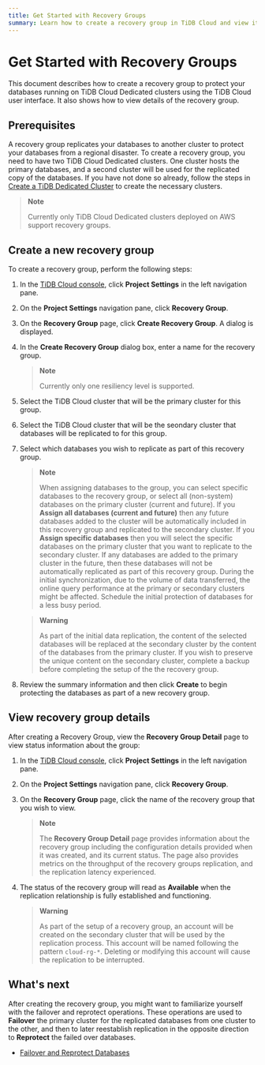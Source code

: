```yaml
---
title: Get Started with Recovery Groups
summary: Learn how to create a recovery group in TiDB Cloud and view its details.
---
```


# Get Started with Recovery Groups

This document describes how to create a recovery group to protect your databases running on TiDB Cloud Dedicated clusters using the TiDB Cloud user interface. It also shows how to view details of the recovery group.

## Prerequisites

A recovery group replicates your databases to another cluster to protect your databases from a regional disaster. To create a recovery group, you need to have two TiDB Cloud Dedicated clusters. One cluster hosts the primary databases, and a second cluster will be used for the replicated copy of the databases. If you have not done so already, follow the steps in [Create a TiDB Dedicated Cluster](/tidb-cloud/create-tidb-cluster.md) to create the necessary clusters.

> **Note**
>
> Currently only TiDB Cloud Dedicated clusters deployed on AWS support recovery groups.

## Create a new recovery group

To create a recovery group, perform the following steps:

1. In the [TiDB Cloud console](https://tidbcloud.com/), click **Project Settings** in the left navigation pane.

2. On the **Project Settings** navigation pane, click **Recovery Group**.

3. On the **Recovery Group** page, click **Create Recovery Group**. A dialog is displayed.

4. In the **Create Recovery Group** dialog box, enter a name for the recovery group.

    > **Note**
    >
    > Currently only one resiliency level is supported.

5. Select the TiDB Cloud cluster that will be the primary cluster for this group.

6. Select the TiDB Cloud cluster that will be the seondary cluster that databases will be replicated to for this group.

7. Select which databases you wish to replicate as part of this recovery group.

    > **Note**
    >
    > When assigning databases to the group, you can select specific databases to the recovery group, or select all (non-system) databases on the primary cluster (current and future).
    > If you **Assign all databases (current and future)** then any future databases added to the cluster will be automatically included in this recovery group and replicated to the secondary cluster.
    > If you **Assign specific databases** then you will select the specific databases on the primary cluster that you want to replicate to the secondary cluster. If any databases are added to the primary cluster in the future, then these databases will not be automatically replicated as part of this recovery group.
    > During the initial synchronization, due to the volume of data transferred, the online query performance at the primary or secondary clusters might be affected. Schedule the initial protection of databases for a less busy period.

    > **Warning**
    > 
    > As part of the initial data replication, the content of the selected databases will be replaced at the secondary cluster by the content of the databases from the primary cluster. If you wish to preserve the unique content on the secondary cluster, complete a backup before completing the setup of the the recovery group.

8. Review the summary information and then click **Create** to begin protecting the databases as part of a new recovery group.

## View recovery group details

After creating a Recovery Group, view the **Recovery Group Detail** page to view status information about the group:

1. In the [TiDB Cloud console](https://tidbcloud.com/), click **Project Settings** in the left navigation pane.

2. On the **Project Settings** navigation pane, click **Recovery Group**.

3. On the **Recovery Group** page, click the name of the recovery group that you wish to view.

    > **Note**
    >
    > The **Recovery Group Detail** page provides information about the recovery group including the configuration details provided when it was created, and its current status.
    > The page also provides metrics on the throughput of the recovery groups replication, and the replication latency experienced.

4. The status of the recovery group will read as **Available** when the replication relationship is fully established and functioning.

    > **Warning**
    >
    > As part of the setup of a recovery group, an account will be created on the secondary cluster that will be used by the replication process. This account will be named following the pattern `cloud-rg-*`. Deleting or modifying this account will cause the replication to be interrupted.

## What's next

After creating the recovery group, you might want to familiarize yourself with the failover and reprotect operations. These operations are used to **Failover** the primary cluster for the replicated databases from one cluster to the other, and then to later reestablish replication in the opposite direction to **Reprotect** the failed over databases.

- [Failover and Reprotect Databases](/tidb-cloud/recovery-group-failover.md)

